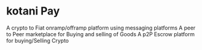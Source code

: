 # kotani Pay 
A crypto to Fiat onramp/offramp platform using messaging platforms
A peer to Peer marketplace for Buying and selling of Goods
A p2P Escrow platform for buying/Selling Crypto
